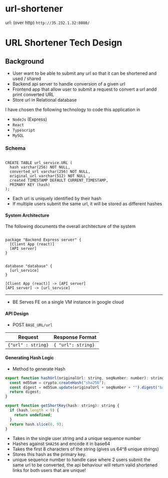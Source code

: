 # url-shortener


url: (over http) `http://35.232.1.32:8080/`

# URL Shortener Tech Design

## Background

- User want to be able to submit any url so that it can be shortened and used / shared
- Backend api server to handle conversion of a given url
- Frontend app that allow user to submit a request to convert a url andd print converted URL
- Store url in Relational database

I have chosen the following technology to code this application in

- `NodeJs` (Express)
- `React`
- `Typescript`
- `MySQL`

### Schema

```mysql

CREATE TABLE url_service.URL (
  hash varchar(256) NOT NULL,
  converted_url varchar(256) NOT NULL,
  original_url varchar(512) NOT NULL ,
  created TIMESTAMP DEFAULT CURRENT_TIMESTAMP,
  PRIMARY KEY (hash)
);

```

- Each url is uniquely identified by their hash
- If multiple users submit the same url, it will be stored as different hashes

#### System Architecture

The following documents the overall architecture of the system

```plantuml

package "Backend Express server" {
  [Client App (react)]
  [API server]
}


database "database" {
  [url_service]
}

[Client App (react)] -> [API server]
[API server] -> [url_service]
```

---

- BE Serves FE on a single VM instance in google cloud

#### API Design

- POST `BASE_URL/url`

| Request            | Response Format    |
| ------------------ | ------------------ |
| `{"url" : string}` | `{ "url": string}` |

#### Generating Hash Logic

- Method to generate Hash

```js
export function hashUrl(originalUrl: string, seqNumber: number): string {
  const md5Sum = crypto.createHash("sha256");
  const digest = md5Sum.update(originalUrl + seqNumber + "").digest("base64");
  return digest;
}

export function getShortKey(hash: string): string {
  if (hash.length < 9) {
    return undefined;
  }
  return hash.slice(0, 9);
}
```

- Takes in the single user string and a unique sequence number
- Hashes against `SHA256` and encode it in base64
- Takes the first 8 characters of the string (gives us 64^8 unique strings)
- Stores this hash as the primary key.
- unique sequence number to handle case where 2 users submit the same url to be converted, the api behaviour will return valid shortened links for both users that are unique!
